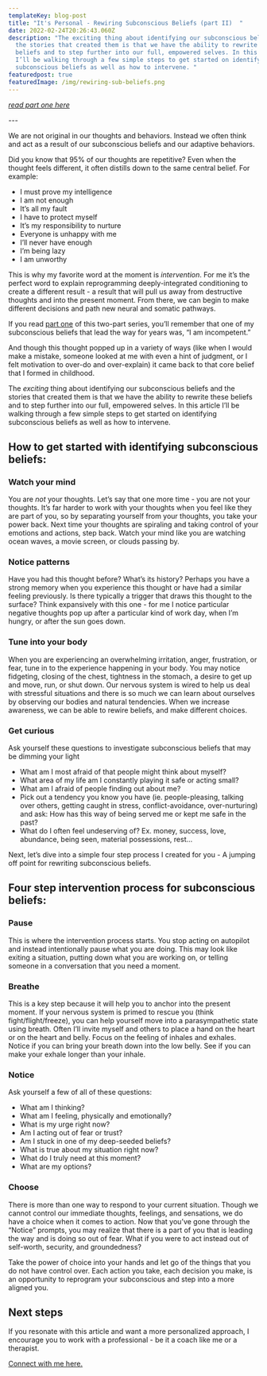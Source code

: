 ```yaml
---
templateKey: blog-post
title: "It's Personal - Rewiring Subconscious Beliefs (part II)  "
date: 2022-02-24T20:26:43.060Z
description: "The exciting thing about identifying our subconscious beliefs and
  the stories that created them is that we have the ability to rewrite these
  beliefs and to step further into our full, empowered selves. In this article
  I’ll be walking through a few simple steps to get started on identifying
  subconscious beliefs as well as how to intervene. "
featuredpost: true
featuredImage: /img/rewiring-sub-beliefs.png
---
```

*[read part one here](https://www.sheilaanne.com/writing-desk/2022-01-27-its-personal-unearthing-subconscious-beliefs-part-1/)*

*\---*



We are not original in our thoughts and behaviors. Instead we often think and act as a result of our subconscious beliefs and our adaptive behaviors.

Did you know that 95% of our thoughts are repetitive? Even when the thought feels different, it often distills down to the same central belief. For example:

* I must prove my intelligence
* I am not enough
* It’s all my fault
* I have to protect myself
* It’s my responsibility to nurture
* Everyone is unhappy with me
* I’ll never have enough
* I’m being lazy
* I am unworthy

This is why my favorite word at the moment is *intervention*. For me it’s the perfect word to explain reprogramming deeply-integrated conditioning to create a different result - a result that will pull us away from destructive thoughts and into the present moment. From there, we can begin to make different decisions and path new neural and somatic pathways.

If you read [part one](https://www.sheilaanne.com/writing-desk/2022-01-27-its-personal-unearthing-subconscious-beliefs-part-1/) of this two-part series, you’ll remember that one of my subconscious beliefs that lead the way for years was, “I am incompetent.” 

And though this thought popped up in a variety of ways (like when I would make a mistake, someone looked at me with even a hint of judgment, or I felt motivation to over-do and over-explain) it came back to that core belief that I formed in childhood.

The *exciting* thing about identifying our subconscious beliefs and the stories that created them is that we have the ability to rewrite these beliefs and to step further into our full, empowered selves. In this article I’ll be walking through a few simple steps to get started on identifying subconscious beliefs as well as how to intervene. 

## How to get started with identifying subconscious beliefs:

### Watch your mind

You are *not* your thoughts. Let’s say that one more time - you are not your thoughts. It’s far harder to work with your thoughts when you feel like they are part of you, so by separating yourself from your thoughts, you take your power back. Next time your thoughts are spiraling and taking control of your emotions and actions, step back. Watch your mind like you are watching ocean waves, a movie screen, or clouds passing by. 

### Notice patterns

Have you had this thought before? What’s its history? Perhaps you have a strong memory when you experience this thought or have had a similar feeling previously. Is there typically a trigger that draws this thought to the surface? Think expansively with this one - for me I notice particular negative thoughts pop up after a particular kind of work day, when I’m hungry, or after the sun goes down. 

### Tune into your body

When you are experiencing an overwhelming irritation, anger, frustration, or fear, tune in to the experience happening in your body. You may notice fidgeting, closing of the chest, tightness in the stomach, a desire to get up and move, run, or shut down. Our nervous system is wired to help us deal with stressful situations and there is so much we can learn about ourselves by observing our bodies and natural tendencies. When we increase awareness, we can be able to rewire beliefs, and make different choices. 

### Get curious 

Ask yourself these questions to investigate subconscious beliefs that may be dimming your light 

* What am I most afraid of that people might think about myself?
* What area of my life am I constantly playing it safe or acting small?
* What am I afraid of people finding out about me?
* Pick out a tendency you know you have (ie. people-pleasing, talking over others, getting caught in stress, conflict-avoidance, over-nurturing) and ask: How has this way of being served me or kept me safe in the past?
* What do I often feel undeserving of? Ex. money, success, love, abundance, being seen, material possessions, rest…

Next, let’s dive into a simple four step process I created for you - A jumping off point for rewriting subconscious beliefs. 

## Four step intervention process for subconscious beliefs:

### Pause

This is where the intervention process starts. You stop acting on autopilot and instead intentionally pause what you are doing. This may look like exiting a situation, putting down what you are working on, or telling someone in a conversation that you need a moment. 

### Breathe 

This is a key step because it will help you to anchor into the present moment. If your nervous system is primed to rescue you (think fight/flight/freeze), you can help yourself move into a parasympathetic state using breath. Often I’ll invite myself and others to place a hand on the heart or on the heart and belly. Focus on the feeling of inhales and exhales. Notice if you can bring your breath down into the low belly. See if you can make your exhale longer than your inhale.

### Notice

Ask yourself a few of all of these questions:

* What am I thinking?
* What am I feeling, physically and emotionally?
* What is my urge right now?
* Am I acting out of fear or trust?
* Am I stuck in one of my deep-seeded beliefs?
* What is true about my situation right now?
* What do I truly need at this moment?
* What are my options?

### Choose

There is more than one way to respond to your current situation. Though we cannot control our immediate thoughts, feelings, and sensations, we do have a choice when it comes to action. Now that you’ve gone through the “Notice” prompts, you may realize that there is a part of you that is leading the way and is doing so out of fear. What if you were to act instead out of self-worth, security, and groundedness?

Take the power of choice into your hands and let go of the things that you do not have control over. Each action you take, each decision you make, is an opportunity to reprogram your subconscious and step into a more aligned you. 

## Next steps

If you resonate with this article and want a more personalized approach, I encourage you to work with a professional - be it a coach like me or a therapist. 

[Connect with me here.](https://www.sheilaanne.com/book/)